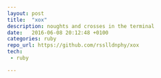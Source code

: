 ```yaml
---
layout: post
title:  "xox"
description: noughts and crosses in the terminal
date:   2016-06-08 20:12:48 +0100
categories: ruby
repo_url: https://github.com/rsslldnphy/xox
tech:
 - ruby

---
```

